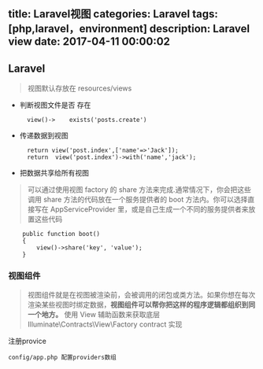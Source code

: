 title: Laravel视图
categories: Laravel
tags: [php,laravel，environment]
description: Laravel view
date: 2017-04-11 00:00:02 
---


## Laravel 

>视图默认存放在 resources/views

<!--more-->
- 判断视图文件是否 存在

		view()->	exists('posts.create')

- 传递数据到视图

		return view('post.index',['name'=>'Jack']);
		return  view('post.index')->with('name','jack');

- 把数据共享给所有视图
>可以通过使用视图 factory 的 share 方法来完成.通常情况下，你会把这些调用 share 方法的代码放在一个服务提供者的 boot 方法内。你可以选择直接写在 AppServiceProvider 里，或是自己生成一个不同的服务提供者来放置这些代码

		public function boot()
	    {
	        view()->share('key', 'value');
	    }


### 视图组件

> 视图组件就是在视图被渲染前，会被调用的闭包或类方法。如果你想在每次渲染某些视图时绑定数据，**视图组件可以帮你把这样的程序逻辑都组织到同一个地方。** 使用 View 辅助函数来获取底层 Illuminate\Contracts\View\Factory contract 实现


注册provice 

	config/app.php 配置providers数组

